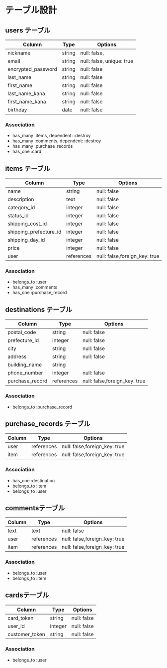 # テーブル設計

## users テーブル

| Column                   | Type       | Options                      |
| ------------------------ | ---------- | ---------------------------- |
| nickname                 | string     | null: false,                 |
| email                    | string     | null: false, unique: true    |
| encrypted_password       | string     | null: false                  |
| last_name                | string     | null: false                  |
| first_name               | string     | null: false                  |
| last_name_kana           | string     | null: false                  |
| first_name_kana          | string     | null: false                  |
| birthday                 | date       | null: false                  |

### Association

- has_many :items, dependent: :destroy
- has_many :comments, dependent: :destroy
- has_many :purchase_records
- has_one :card

## items テーブル

| Column                   | Type       | Options                       |
| ------------------------ | ---------- | ----------------------------- |
| name                     | string     | null: false                   |
| description              | text       | null: false                   |
| category_id              | integer    | null: false                   |
| status_id                | integer    | null: false                   |
| shipping_cost_id         | integer    | null: false                   |
| shipping_prefecture_id   | integer    | null: false                   |
| shipping_day_id          | integer    | null: false                   |
| price                    | integer    | null: false                   |
| user                     | references | null: false,foreign_key: true |

### Association

- belongs_to :user
- has_many   :comments
- has_one :purchase_record

## destinations テーブル

| Column                   | Type       | Options                       |
| ------------------------ | ---------- | ----------------------------- |
| postal_code              | string     | null: false                   |
| prefecture_id            | integer    | null: false                   |
| city                     | string     | null: false                   |
| address                  | string     | null: false                   |
| building_name            | string     |                               |
| phone_number             | integer    | null: false                   |
| purchase_record          | references | null: false,foreign_key: true |

### Association

- belongs_to :purchase_record

## purchase_records テーブル

| Column                   | Type       | Options                       |
| ------------------------ | ---------- | ----------------------------- |
| user                     | references | null: false,foreign_key: true |
| item                     | references | null: false,foreign_key: true |

### Association

- has_one :destination
- belongs_to :item
- belongs_to :user

## commentsテーブル

| Column                   | Type       | Options                       |
| ------------------------ | ---------- | ----------------------------- |
| text                     | text       | null: false                   |
| user                     | references | null: false,foreign_key: true |
| item                     | references | null: false,foreign_key: true |

### Association

- belongs_to :user
- belongs_to :item

## cardsテーブル

| Column                   | Type       | Options                       |
| ------------------------ | ---------- | ----------------------------- |
| card_token               | string     | null: false                   |
| user_id                  | integer    | null: false                   |
| customer_token           | string     | null: false                   |

### Association

- belongs_to :user